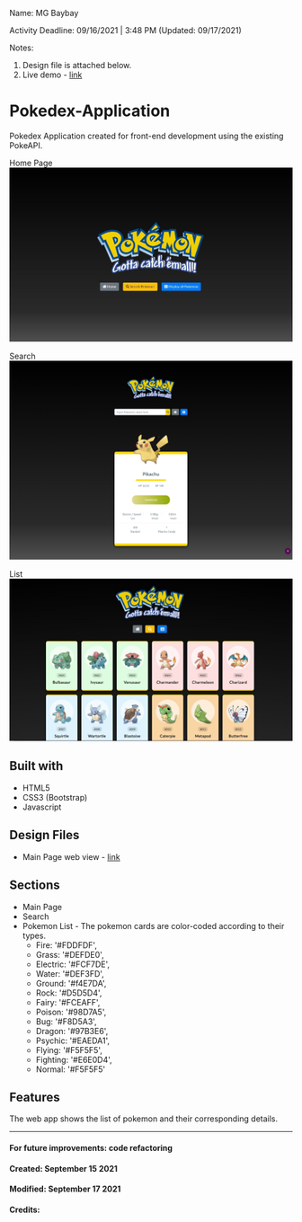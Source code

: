 Name: MG Baybay

Activity Deadline: 09/16/2021 | 3:48 PM (Updated: 09/17/2021)

Notes: 
1. Design file is attached below. 
2. Live demo - [link](https://mgbaybay.github.io/Pokedex-Application/) 

# Pokedex-Application
Pokedex Application created for front-end development using the existing PokeAPI. 

Home Page
![Home page](https://github.com/mgbaybay/Pokedex-Application/blob/main/home.jpg)

Search
![Home page](https://github.com/mgbaybay/Pokedex-Application/blob/main/search.png)

List
![Home page](https://github.com/mgbaybay/Pokedex-Application/blob/main/list.jpg)

## Built with
- HTML5
- CSS3 (Bootstrap)
- Javascript

## Design Files
- Main Page web view - [link](https://www.figma.com/proto/PJ6XuVo3pid9VlIL4FUXtT/Pokedex?page-id=0%3A1&node-id=32%3A2&viewport=241%2C48%2C0.68&scaling=min-zoom)

## Sections
- Main Page
- Search 
- Pokemon List - The pokemon cards are color-coded according to their types. 
  	- Fire: '#FDDFDF',
	- Grass: '#DEFDE0',
	- Electric: '#FCF7DE',
	- Water: '#DEF3FD',
	- Ground: '#f4E7DA',
	- Rock: '#D5D5D4',
	- Fairy: '#FCEAFF',
	- Poison: '#98D7A5',
	- Bug: '#F8D5A3',
	- Dragon: '#97B3E6',
	- Psychic: '#EAEDA1',
	- Flying: '#F5F5F5',
	- Fighting: '#E6E0D4',
	- Normal: '#F5F5F5'

## Features
The web app shows the list of pokemon and their corresponding details.

----------------------------
#### For future improvements: code refactoring
#### Created: September 15 2021
#### Modified: September 17 2021 
#### Credits:
